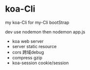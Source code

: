 # koa-Cli
my koa-Cli for my-Cli bootStrap


dev use nodemon
then nodemon app.js


- koa web server
- server static resource
- cors 跨域debug
- compress gzip
- koa-session cookie/session
